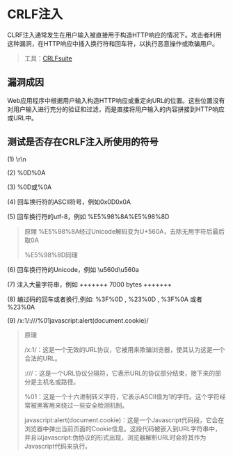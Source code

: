 # CRLF注入

CLRF注入通常发生在用户输入被直接用于构造HTTP响应的情况下。攻击者利用这种漏洞，在HTTP响应中插入换行符和回车符，以执行恶意操作或欺骗用户。

> 工具：[CRLFsuite](https://github.com/Nefcore/CRLFsuite)

## 漏洞成因

Web应用程序中根据用户输入构造HTTP响应或重定向URL的位置。这些位置没有对用户输入进行充分的验证和过滤，而是直接将用户输入的内容拼接到HTTP响应或URL中。

## 测试是否存在CRLF注入所使用的符号

(1) \r\n

(2) %0D%0A

(3) %0D或%0A

(4) 回车换行符的ASCII符号，例如0x0D0x0A

(5) 回车换行符的utf-8，例如 %E5%98%8A%E5%98%8D

> 原理
> %E5%98%8A经过Unicode解码变为U+560A，去除无用字符后最后取0A
>
> %E5%98%8D同理

(6) 回车换行符的Unicode，例如 \u560d\u560a

(7) 注入大量字符串，例如 +++++++ 7000 bytes +++++++

(8) 编过码的回车或者换行,例如: %3F%0D , %23%0D , %3F%0A 或者 %23%0A

(9) /x:1/:///%01javascript:alert(document.cookie)/

> 原理
> 
> /x:1/：这是一个无效的URL协议，它被用来欺骗浏览器，使其认为这是一个合法的URL。
> 
> :///：这是一个URL协议分隔符，它表示URL的协议部分结束，接下来的部分是主机名或路径。
> 
> %01：这是一个十六进制转义字符，它表示ASCII值为1的字符。这个字符经常被黑客用来绕过一些安全检测机制。
>
> javascript:alert(document.cookie)：这是一个Javascript代码段，它会在浏览器中弹出当前页面的Cookie信息。这段代码被嵌入到URL字符串中，并且以javascript:伪协议的形式出现，浏览器解析URL时会将其作为Javascript代码来执行。